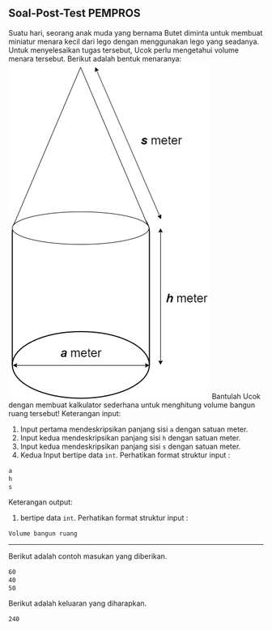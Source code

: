 ## Soal-Post-Test PEMPROS

Suatu hari, seorang anak muda yang bernama Butet diminta untuk membuat miniatur menara kecil dari lego dengan menggunakan lego yang seadanya. Untuk menyelesaikan tugas tersebut, Ucok perlu mengetahui volume menara tersebut. Berikut adalah bentuk menaranya:
![Img_post-test_PEMPROS.png](img/Img_post-test_PEMPROS.png)
Bantulah Ucok dengan membuat kalkulator sederhana untuk menghitung volume bangun ruang tersebut!
Keterangan input:

1. Input pertama mendeskripsikan panjang sisi `a` dengan satuan meter.
2. Input kedua mendeskripsikan panjang sisi `h` dengan satuan meter.
3. Input kedua mendeskripsikan panjang sisi `s` dengan satuan meter.
4. Kedua Input bertipe data `int`.
   Perhatikan format struktur input :

```
a
h
s

```

Keterangan output:

1. bertipe data `int`.
   Perhatikan format struktur input :

```
Volume bangun ruang

```

<hr>

Berikut adalah contoh masukan yang diberikan.

```
60
40
50

```

Berikut adalah keluaran yang diharapkan.

```
240

```
